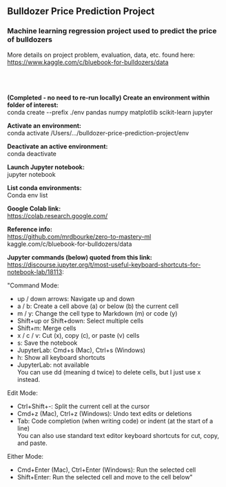 ## Bulldozer Price Prediction Project <br> 

### Machine learning regression project used to predict the price of bulldozers <br>

More details on project problem, evaluation, data, etc. found here: https://www.kaggle.com/c/bluebook-for-bulldozers/data <br><br><br><br>

**(Completed - no need to re-run locally) Create an environment within folder of interest:** <br>
conda create --prefix ./env pandas numpy matplotlib scikit-learn jupyter <br>

**Activate an environment:** <br>
conda activate /Users/.../bulldozer-price-prediction-project/env <br>                                                                                            

**Deactivate an active environment:** <br>
conda deactivate <br>

**Launch Jupyter notebook:** <br>
jupyter notebook <br>

**List conda environments:** <br>
Conda env list<br>

**Google Colab link:** <br>
https://colab.research.google.com/<br>

**Reference info:**<br>
https://github.com/mrdbourke/zero-to-mastery-ml<br>
kaggle.com/c/bluebook-for-bulldozers/data<br>

**Jupyter commands (below) quoted from this link:** <br>
https://discourse.jupyter.org/t/most-useful-keyboard-shortcuts-for-notebook-lab/18113: <br>

"Command Mode:<br>
* up / down arrows: Navigate up and down <br>
* a / b: Create a cell above (a) or below (b) the current cell <br>
* m / y: Change the cell type to Markdown (m) or code (y) <br>
* Shift+up or Shift+down: Select multiple cells <br>
* Shift+m: Merge cells <br>
* x / c / v: Cut (x), copy (c), or paste (v) cells<br>
* s: Save the notebook<br>
* JupyterLab: Cmd+s (Mac), Ctrl+s (Windows)<br>
* h: Show all keyboard shortcuts<br>
* JupyterLab: not available<br>
You can use dd (meaning d twice) to delete cells, but I just use x instead.<br>

Edit Mode:<br>
* Ctrl+Shift+-: Split the current cell at the cursor<br>
* Cmd+z (Mac), Ctrl+z (Windows): Undo text edits or deletions<br>
* Tab: Code completion (when writing code) or indent (at the start of a line)<br>
You can also use standard text editor keyboard shortcuts for cut, copy, and paste.<br>

Either Mode:<br>
* Cmd+Enter (Mac), Ctrl+Enter (Windows): Run the selected cell<br>
* Shift+Enter: Run the selected cell and move to the cell below"<br>
